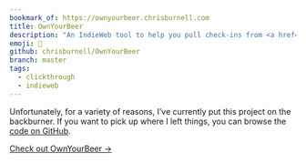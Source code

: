 ```yaml
---
bookmark_of: https://ownyourbeer.chrisburnell.com
title: OwnYourBeer
description: "An IndieWeb tool to help you pull check-ins from <a href=\"https://untappd.com\">Untappd</a>."
emoji: 🍻
github: chrisburnell/OwnYourBeer
branch: master
tags:
  - clickthrough
  - indieweb
---
```


<div class=" [ box  box--warning ] ">
    <p>Unfortunately, for a variety of reasons, I’ve currently put this project on the backburner. If you want to pick up where I left things, you can browse the <a href="https://github.com/chrisburnell/ownyourbeer">code on GitHub</a>.</p>
</div>

<nav class=" [ grid ] [ navigator ] ">
    <a href="{{ bookmark_of }}" class="[ button ] ">Check out OwnYourBeer →</a>
</nav>
